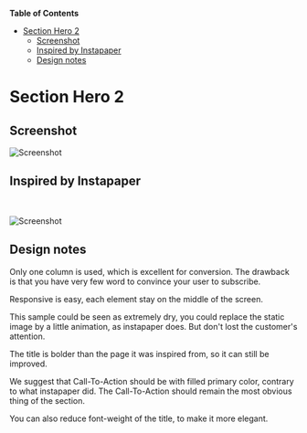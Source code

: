 <!-- START doctoc generated TOC please keep comment here to allow auto update -->
<!-- DON'T EDIT THIS SECTION, INSTEAD RE-RUN doctoc TO UPDATE -->
**Table of Contents**

- [Section Hero 2](#section-hero-2)
  - [Screenshot](#screenshot)
  - [Inspired by Instapaper](#inspired-by-instapaper)
  - [Design notes](#design-notes)

<!-- END doctoc generated TOC please keep comment here to allow auto update -->

# Section Hero 2

## Screenshot

![Screenshot](http://res.cloudinary.com/landingskeleton/image/upload/v1444404034/section_hero2_lwymfe.png)

## Inspired by Instapaper
<p>
  &nbsp;
</p>

![Screenshot](http://res.cloudinary.com/landingskeleton/image/upload/v1444403116/instapaper_odxeak.png)

## Design notes

Only one column is used, which is excellent for conversion. The drawback is that you have very few word to convince your user to subscribe.

Responsive is easy, each element stay on the middle of the screen.

This sample could be seen as extremely dry, you could replace the static image by a little animation, as instapaper does. But don't lost the customer's attention.

The title is bolder than the page it was inspired from, so it can still be improved.

We suggest that Call-To-Action should be with filled primary color, contrary to what instapaper did. The Call-To-Action should remain the most obvious thing of the section.

You can also reduce font-weight of the title, to make it more elegant.





